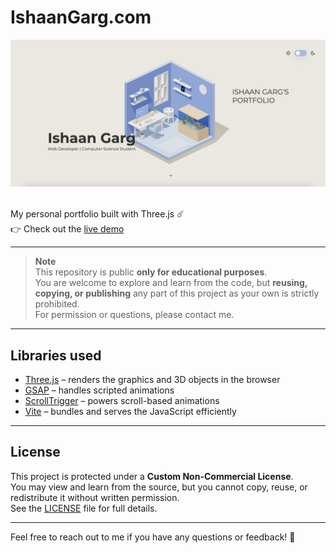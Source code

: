 # IshaanGarg.com

![Preview](preview.jpg)
<br><br>

My personal portfolio built with Three.js ☄️  
👉 Check out the [live demo](https://www.ishaangarg.com/)

---

> **Note**  
> This repository is public **only for educational purposes**.  
> You are welcome to explore and learn from the code, but **reusing, copying, or publishing** any part of this project as your own is strictly prohibited.  
> For permission or questions, please contact me.

---

## Libraries used

- [Three.js](https://threejs.org/) – renders the graphics and 3D objects in the browser  
- [GSAP](https://greensock.com/gsap/) – handles scripted animations  
- [ScrollTrigger](https://greensock.com/docs/v3/Plugins/ScrollTrigger) – powers scroll-based animations  
- [Vite](https://vitejs.dev/) – bundles and serves the JavaScript efficiently  

---

## License

This project is protected under a **Custom Non-Commercial License**.  
You may view and learn from the source, but you cannot copy, reuse, or redistribute it without written permission.  
See the [LICENSE](./LICENSE) file for full details.

---

Feel free to reach out to me if you have any questions or feedback! 💙
